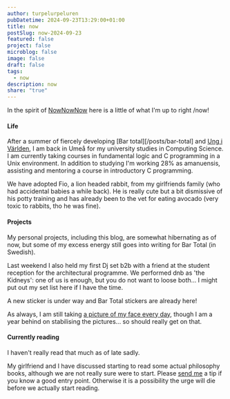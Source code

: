 ```yaml
---
author: turpelurpeluren
pubDatetime: 2024-09-23T13:29:00+01:00
title: now
postSlug: now-2024-09-23
featured: false
project: false
microblog: false
image: false
draft: false
tags:
  - now
description: now
share: "true"
---
```

In the spirit of [NowNowNow](https://nownownow.com/) here is a little of what I'm up to right /now!

#### Life

After a summer of fiercely developing [Bar total][/posts/bar-total] and [Ung i Världen](/posts/ung-i-världen), I am back in Umeå for my university studies in Computing Science. I am currently taking courses in fundamental logic and C programming in a Unix environment. In addition to studying I'm working 28% as amanuensis, assisting and mentoring a course in introductory C programming.

We have adopted Fio, a lion headed rabbit, from my girlfriends family (who had accidental babies a while back). He is really cute but a bit dismissive of his potty training and has already been to the vet for eating avocado (very toxic to rabbits, tho he was fine). 

#### Projects

My personal projects, including this blog, are somewhat hibernating as of now, but some of my excess energy still goes into writing for Bar Total (in Swedish).

Last weekend I also held my first Dj set b2b with a friend at the student reception for the architectural programme. We performed dnb as 'the Kidneys': one of us is enough, but you do not want to loose both... I might put out my set list here if I have the time.

A new sticker is under way and Bar Total stickers are already here!

As always, I am still taking [a picture of my face every day](/posts/potd-webplayer), though I am a year behind on stabilising the pictures... so should really get on that.

#### Currently reading

I haven't really read that much as of late sadly.

My girlfriend and I have discussed starting to read some actual philosophy books, although we are not really sure were to start. Please [send me](mailto:admin@turpelurpeluren.online) a tip if you know a good entry point. Otherwise it is a possibility the urge will die before we actually start reading.
